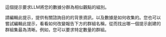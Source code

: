 這個提示要求LLM將您的數據分群為相似觀點的組別。

請編輯此提示，提供有關諮詢目的的背景資訊，以及數據是如何收集的。您也可以嘗試編輯此提示，看看如何改變報告下方的群組名稱，從而找出哪一個提示創建的群組集最為清晰。例如，您可以要求特定數量的群組。
